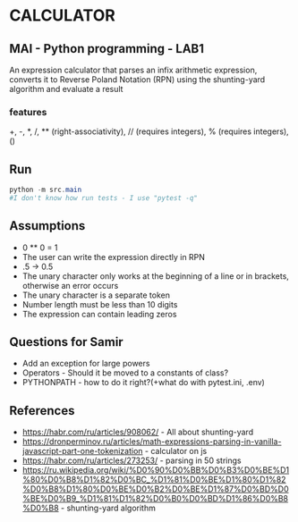 # CALCULATOR
## MAI - Python programming - LAB1
An expression calculator that parses an infix arithmetic expression,
converts it to Reverse Poland Notation (RPN) using the shunting-yard algorithm
and evaluate a result
### features
+, -, *, /, ** (right-associativity), // (requires integers), % (requires integers), ()

## Run
```powershell
python -m src.main
#I don't know how run tests - I use "pytest -q"
```
## Assumptions
- 0 ** 0 = 1
- The user can write the expression directly in RPN
- .5 -> 0.5
- The unary character only works at the beginning of a line or in brackets, otherwise an error occurs
- The unary character is a separate token
- Number length must be less than 10 digits
- The expression can contain leading zeros

## Questions for Samir
- Add an exception for large powers
- Operators - Should it be moved to a constants of class?
- PYTHONPATH - how to do it right?(+what do with pytest.ini, .env)

## References
- https://habr.com/ru/articles/908062/ - All about shunting-yard
- https://dronperminov.ru/articles/math-expressions-parsing-in-vanilla-javascript-part-one-tokenization - calculator on js
- https://habr.com/ru/articles/273253/ -  parsing in 50 strings
- https://ru.wikipedia.org/wiki/%D0%90%D0%BB%D0%B3%D0%BE%D1%80%D0%B8%D1%82%D0%BC_%D1%81%D0%BE%D1%80%D1%82%D0%B8%D1%80%D0%BE%D0%B2%D0%BE%D1%87%D0%BD%D0%BE%D0%B9_%D1%81%D1%82%D0%B0%D0%BD%D1%86%D0%B8%D0%B8 - shunting-yard algorithm
